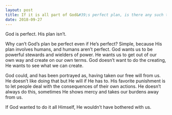 ```yaml
---
layout: post
title: If it is all part of God&#39;s perfect plan, is there any such thing as free will?
date: 2018-09-27
---
```


<p>God is perfect. His plan isn’t.</p><p>Why can’t God’s plan be perfect even if He’s perfect? Simple, because His plan involves humans, and humans aren’t perfect. God wants us to be powerful stewards and wielders of power. He wants us to get out of our own way and create on our own terms. God doesn’t want to do the creating, He wants to see what we can create.</p><p>God could, and has been portrayed as, having taken our free will from us. He doesn’t like doing that but He will if He has to. His favorite punishment is to let people deal with the consequences of their own actions. He doesn’t always do this, sometimes He shows mercy and takes our burdens away from us.</p><p>If God wanted to do it all Himself, He wouldn’t have bothered with us.</p>

